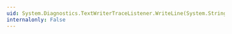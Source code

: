 ```yaml
---
uid: System.Diagnostics.TextWriterTraceListener.WriteLine(System.String)
internalonly: False
---
```

